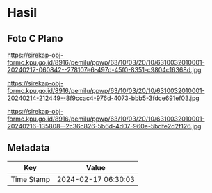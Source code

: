 # Hasil

## Foto C Plano

https://sirekap-obj-formc.kpu.go.id/8916/pemilu/ppwp/63/10/03/20/10/6310032010001-20240217-060842--278107e6-497d-45f0-8351-c9804c16368d.jpg

https://sirekap-obj-formc.kpu.go.id/8916/pemilu/ppwp/63/10/03/20/10/6310032010001-20240214-212449--8f9ccac4-976d-4073-bbb5-3fdce691ef03.jpg

https://sirekap-obj-formc.kpu.go.id/8916/pemilu/ppwp/63/10/03/20/10/6310032010001-20240216-135808--2c36c826-5b6d-4d07-960e-5bdfe2d2f126.jpg


## Metadata

| Key        | Value               |
| ---------- | ------------------- |
| Time Stamp | 2024-02-17 06:30:03 |



